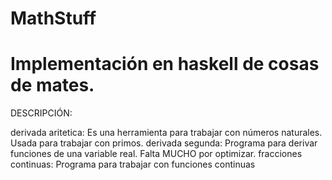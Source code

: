 # MathStuff

# Implementación en haskell de cosas de mates.

DESCRIPCIÓN:

derivada aritetica: Es una herramienta para trabajar con números naturales. Usada para trabajar con primos.
derivada segunda: Programa para derivar funciones de una variable real. Falta MUCHO por optimizar.
fracciones continuas: Programa para trabajar con funciones continuas
